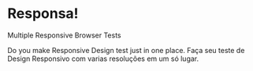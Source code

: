 Responsa!
========

Multiple Responsive Browser Tests

Do you make Responsive Design test just in one place.
Faça seu teste de Design Responsivo com varias resoluções em um só lugar.
